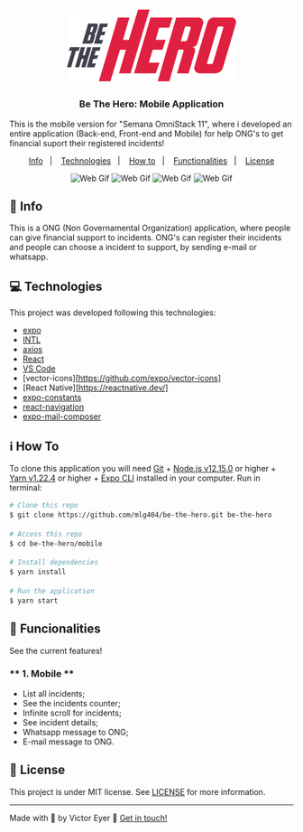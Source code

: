 <h1 align="center">
  <img alt="Be The Hero" title="Be The Hero" src="../.github/logo.svg" width="300px" />
</h1>

<h3 align="center">
  Be The Hero: Mobile Application
</h3>

<p>This is the mobile version for "Semana OmniStack 11", where i developed an entire application (Back-end, Front-end and Mobile) for help ONG's to get financial suport their registered incidents!</p>

<p align="center">
  <a href="#rocket-info">Info</a>&nbsp;&nbsp;&nbsp;|&nbsp;&nbsp;&nbsp;
  <a href="#computer-technologies">Technologies</a>&nbsp;&nbsp;&nbsp;|&nbsp;&nbsp;&nbsp;
  <a href="#information_source-how-to">How to</a>&nbsp;&nbsp;&nbsp;|&nbsp;&nbsp;&nbsp;
  <a href="#mag_right-functionalities">Functionalities</a>&nbsp;&nbsp;&nbsp;|&nbsp;&nbsp;&nbsp;
  <a href="#memo-license">License</a>
</p>

<p align="center">
  <img alt="Web Gif" src="https://i.imgur.com/LxrUk1M.png">
  <img alt="Web Gif" src="https://i.imgur.com/CPDWvLx.png">
  <img alt="Web Gif" src="https://i.imgur.com/y3JhyoO.png">
  <img alt="Web Gif" src="https://i.imgur.com/ixIMwUv.png">
</p>

## :rocket: Info

This is a ONG (Non Governamental Organization) application, where people can give financial support to incidents. ONG's can register their incidents and people can choose a incident to support, by sending e-mail or whatsapp.

## :computer: Technologies

This project was developed following this technologies:

-  [expo](https://expo.io/)
-  [INTL](https://github.com/andyearnshaw/Intl.js#readme)
-  [axios](https://github.com/axios/axios)
-  [React](https://reactjs.org)
-  [VS Code][vc] 
-  [vector-icons][https://github.com/expo/vector-icons] 
-  [React Native][https://reactnative.dev/] 
-  [expo-constants](https://docs.expo.io/versions/latest/sdk/constants/)
-  [react-navigation](https://reactnavigation.org/)
-  [expo-mail-composer](https://docs.expo.io/versions/latest/sdk/mail-composer/)


## :information_source: How To

To clone this application you will need [Git](https://git-scm.com) + [Node.js v12.15.0][nodejs] or higher + [Yarn v1.22.4][yarn] or higher + [Expo CLI][expocli] installed in your computer. Run in terminal:

```bash
# Clone this repo
$ git clone https://github.com/mlg404/be-the-hero.git be-the-hero

# Access this repo
$ cd be-the-hero/mobile

# Install dependencies
$ yarn install

# Run the application
$ yarn start
```

## :mag_right: Funcionalities

See the current features!

### ** 1. Mobile **

- List all incidents;
- See the incidents counter;
- Infinite scroll for incidents;
- See incident details;
- Whatsapp message to ONG;
- E-mail message to ONG.

## :memo: License
This project is under MIT license. See [LICENSE](https://github.com/mlg404/be-the-hero/blob/master/LICENSE) for more information.

---

Made with 💙 by Victor Eyer :wave: [Get in touch!](https://www.linkedin.com/in/victoreyer/)

[nodejs]: https://nodejs.org/
[yarn]: https://yarnpkg.com/
[vc]: https://code.visualstudio.com/
[expocli]: https://expo.io/tools